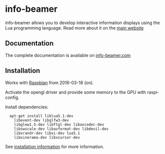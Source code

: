 info-beamer
===========

info-beamer allows you to develop interactive information displays using
the Lua programming language. Read more about it on the [main website](http://info-beamer.org/)

Documentation
-------------

The complete documentation is available on [info-beamer.com](https://info-beamer.com/doc/info-beamer)

Installation
------------

Works with [Raspbian](https://www.raspberrypi.org/downloads/raspbian/) from
2016-03-18 (on).

Activate the opengl driver and provide some memory to the GPU with raspi-config.

Install dependencies:

```
  apt-get install liblua5.1-dev
    libevent-dev libglfw3-dev
    libglew1.5-dev libftgl-dev libavcodec-dev
    libswscale-dev libavformat-dev libdevil-dev
    libxrandr-dev libxi-dev lua5.1
    libxinerama-dev libxcursor-dev
```

See [installation
information](https://info-beamer.com/doc/info-beamer#opensourceversion) for
more information.

